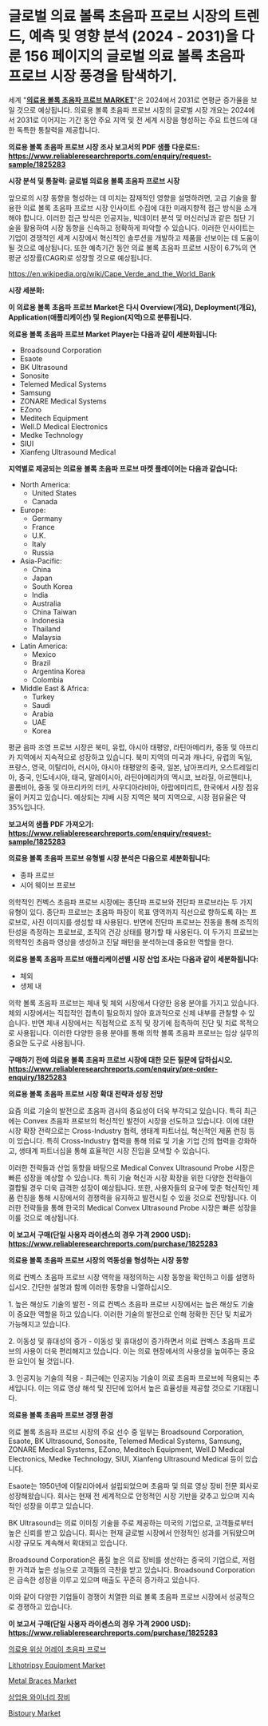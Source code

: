 <p><h1>글로벌 의료 볼록 초음파 프로브 시장의 트렌드, 예측 및 영향 분석 (2024 - 2031)을 다룬 156 페이지의 글로벌 의료 볼록 초음파 프로브 시장 풍경을 탐색하기.</h1></p><p>세계 "<strong><a href="https://www.reliableresearchreports.com/medical-convex-ultrasound-probe-r1825283">의료용 볼록 초음파 프로브 MARKET</a></strong>"은 2024에서 2031로 연평균 증가율을 보일 것으로 예상됩니다. 의료용 볼록 초음파 프로브 시장의 글로벌 시장 개요는 2024에서 2031로 이어지는 기간 동안 주요 지역 및 전 세계 시장을 형성하는 주요 트렌드에 대한 독특한 통찰력을 제공합니다.</p>
<p><strong>의료용 볼록 초음파 프로브 시장 조사 보고서의 PDF 샘플 다운로드: <a href="https://www.reliableresearchreports.com/enquiry/request-sample/1825283">https://www.reliableresearchreports.com/enquiry/request-sample/1825283</a></strong></p>
<p><strong>시장 분석 및 통찰력: 글로벌 의료용 볼록 초음파 프로브 시장</strong></p>
<p><p>앞으로의 시장 동향을 형성하는 데 미치는 잠재적인 영향을 설명하려면, 고급 기술을 활용한 의료 볼록 초음파 프로브 시장 인사이트 수집에 대한 미래지향적 접근 방식을 소개해야 합니다. 이러한 접근 방식은 인공지능, 빅데이터 분석 및 머신러닝과 같은 첨단 기술을 활용하여 시장 동향을 신속하고 정확하게 파악할 수 있습니다. 이러한 인사이트는 기업이 경쟁적인 세계 시장에서 혁신적인 솔루션을 개발하고 제품을 선보이는 데 도움이 될 것으로 예상됩니다. 또한 예측기간 동안 의료 볼록 초음파 프로브 시장이 6.7%의 연평균 성장률(CAGR)로 성장할 것으로 예상됩니다.</p></p>
<p><a href="%7CAUTHORITHY_DOMAIN_URL%7C">https://en.wikipedia.org/wiki/Cape_Verde_and_the_World_Bank</a></p>
<p><strong>시장 세분화:</strong></p>
<p><strong>이 의료용 볼록 초음파 프로브 Market은 다시 Overview(개요), Deployment(개요), Application(애플리케이션) 및 Region(지역)으로 분류됩니다.</strong></p>
<p><strong>의료용 볼록 초음파 프로브 Market Player는 다음과 같이 세분화됩니다:</strong></p>
<p><ul><li>Broadsound Corporation</li><li>Esaote</li><li>BK Ultrasound</li><li>Sonosite</li><li>Telemed Medical Systems</li><li>Samsung</li><li>ZONARE Medical Systems</li><li>EZono</li><li>Meditech Equipment</li><li>Well.D Medical Electronics</li><li>Medke Technology</li><li>SIUI</li><li>Xianfeng Ultrasound Medical</li></ul></p>
<p><strong>지역별로 제공되는 의료용 볼록 초음파 프로브 마켓 플레이어는 다음과 같습니다:</strong></p>
<p><ul>
    <li>
        North America:
        <ul>
            <li>United States</li>
            <li>Canada</li>
        </ul>
    </li>
    <li>
        Europe:
        <ul>
            <li>Germany</li>
            <li>France</li>
            <li>U.K.</li>
            <li>Italy</li>
            <li>Russia</li>
        </ul>
    </li>
    <li>
        Asia-Pacific:
        <ul>
            <li>China</li>
            <li>Japan</li>
            <li>South Korea</li>
            <li>India</li>
            <li>Australia</li>
            <li>China Taiwan</li>
            <li>Indonesia</li>
            <li>Thailand</li>
            <li>Malaysia</li>
        </ul>
    </li>
    <li>
        Latin America:
        <ul>
            <li>Mexico</li>
            <li>Brazil</li>
            <li>Argentina Korea</li>
            <li>Colombia</li>
        </ul>
    </li>
    <li>
        Middle East & Africa:
        <ul>
            <li>Turkey</li>
            <li>Saudi</li>
            <li>Arabia</li>
            <li>UAE</li>
            <li>Korea</li>
        </ul>
    </li>
    </ul></p>
<p><p>평균 음파 조영 프로브 시장은 북미, 유럽, 아시아 태평양, 라틴아메리카, 중동 및 아프리카 지역에서 지속적으로 성장하고 있습니다. 북미 지역의 미국과 캐나다, 유럽의 독일, 프랑스, 영국, 이탈리아, 러시아, 아시아 태평양의 중국, 일본, 남아프리카, 오스트레일리아, 중국, 인도네시아, 태국, 말레이시아, 라틴아메리카의 멕시코, 브라질, 아르헨티나, 콜롬비아, 중동 및 아프리카의 터키, 사우디아라비아, 아랍에미리트, 한국에서 시장 점유율이 커지고 있습니다. 예상되는 지배 시장 지역은 북미 지역으로, 시장 점유율은 약 35%입니다.</p></p>
<p><strong>보고서의 샘플 PDF 가져오기: <a href="https://www.reliableresearchreports.com/enquiry/request-sample/1825283">https://www.reliableresearchreports.com/enquiry/request-sample/1825283</a></strong></p>
<p><strong>의료용 볼록 초음파 프로브 유형별 시장 분석은 다음으로 세분화됩니다:</strong></p>
<p><ul><li>종파 프로브</li><li>시어 웨이브 프로브</li></ul></p>
<p><p>의학적인 컨벡스 초음파 프로브 시장에는 종단파 프로브와 전단파 프로브라는 두 가지 유형이 있다. 종단파 프로브는 초음파 파장이 목표 영역까지 직선으로 향하도록 하는 프로브로, 사진 이미지를 생성할 때 사용된다. 반면에 전단파 프로브는 진동을 통해 조직의 탄성을 측정하는 프로브로, 조직의 건강 상태를 평가할 때 사용된다. 이 두가지 프로브는 의학적인 초음파 영상을 생성하고 진달 패턴을 분석하는데 중요한 역할을 한다.</p></p>
<p><strong>의료용 볼록 초음파 프로브 애플리케이션별 시장 산업 조사는 다음과 같이 세분화됩니다:</strong></p>
<p><ul><li>체외</li><li>생체 내</li></ul></p>
<p><p>의학 볼록 초음파 프로브는 체내 및 체외 시장에서 다양한 응용 분야를 가지고 있습니다. 체외 시장에서는 직접적인 접촉이 필요하지 않아 효과적으로 신체 내부를 관찰할 수 있습니다. 반면 체내 시장에서는 직접적으로 조직 및 장기에 접촉하여 진단 및 치료 목적으로 사용됩니다. 이러한 다양한 응용 분야를 통해 의학 볼록 초음파 프로브는 임상 실무의 중요한 도구로 사용됩니다.</p></p>
<p><strong>구매하기 전에 의료용 볼록 초음파 프로브 시장에 대한 모든 질문에 답하십시오. <a href="https://www.reliableresearchreports.com/enquiry/pre-order-enquiry/1825283">https://www.reliableresearchreports.com/enquiry/pre-order-enquiry/1825283</a></strong></p>
<p><strong>의료용 볼록 초음파 프로브 시장 확대 전략과 성장 전망</strong></p>
<p><p>요즘 의료 기술의 발전으로 초음파 검사의 중요성이 더욱 부각되고 있습니다. 특히 최근에는 Convex 초음파 프로브의 혁신적인 발전이 시장을 선도하고 있습니다. 이에 대한 시장 확장 전략으로는 Cross-Industry 협력, 생태계 파트너십, 혁신적인 제품 런칭 등이 있습니다. 특히 Cross-Industry 협력을 통해 의료 및 기술 기업 간의 협력을 강화하고, 생태계 파트너십을 통해 효율적인 시장 진입을 모색할 수 있습니다.</p><p>이러한 전략들과 산업 동향을 바탕으로 Medical Convex Ultrasound Probe 시장은 빠른 성장을 예상할 수 있습니다. 특히 기술 혁신과 시장 확장을 위한 다양한 전략들이 결합될 경우 더욱 급격한 성장이 예상됩니다. 또한, 사용자들의 요구에 맞춘 혁신적인 제품 런칭을 통해 시장에서의 경쟁력을 유지하고 발전시킬 수 있을 것으로 전망됩니다. 이러한 전략들을 통해 한국의 Medical Convex Ultrasound Probe 시장은 빠른 성장을 이룰 것으로 예상됩니다.</p></p>
<p><strong>이 보고서 구매(단일 사용자 라이센스의 경우 가격 2900 USD): <a href="https://www.reliableresearchreports.com/purchase/1825283">https://www.reliableresearchreports.com/purchase/1825283</a></strong></p>
<p><strong>의료용 볼록 초음파 프로브 시장의 역동성을 형성하는 시장 동향</strong></p>
<p><p>의료 컨벡스 초음파 프로브 시장 역학을 재정의하는 시장 동향을 확인하고 이를 설명하십시오. 간단한 설명과 함께 이러한 동향을 나열하십시오.</p><p>1. 높은 해상도 기술의 발전 - 의료 컨벡스 초음파 프로브 시장에서는 높은 해상도 기술이 중요한 역할을 하고 있습니다. 이러한 기술의 발전으로 인해 정확한 진단 및 치료가 가능해지고 있습니다.</p><p>2. 이동성 및 휴대성의 증가 - 이동성 및 휴대성이 증가하면서 의료 컨벡스 초음파 프로브의 사용이 더욱 편리해지고 있습니다. 이는 의료 현장에서의 사용성을 높여주는 중요한 요인이 될 것입니다.</p><p>3. 인공지능 기술의 적용 - 최근에는 인공지능 기술이 의료 초음파 프로브에 적용되는 추세입니다. 이는 의료 영상 해석 및 진단에 있어서 높은 효율성을 제공할 것으로 기대됩니다.</p></p>
<p><strong>의료용 볼록 초음파 프로브 경쟁 환경</strong></p>
<p><p>의료 볼록 초음파 프로브 시장의 주요 선수 중 일부는 Broadsound Corporation, Esaote, BK Ultrasound, Sonosite, Telemed Medical Systems, Samsung, ZONARE Medical Systems, EZono, Meditech Equipment, Well.D Medical Electronics, Medke Technology, SIUI, Xianfeng Ultrasound Medical 등이 있습니다. </p><p>Esaote는 1950년에 이탈리아에서 설립되었으며 초음파 및 의료 영상 장비 전문 회사로 성장해왔습니다. 회사는 현재 전 세계적으로 안정적인 시장 기반을 갖추고 있으며 지속적인 성장을 이루고 있습니다. </p><p>BK Ultrasound는 의료 이미징 기술을 주로 제공하는 미국의 기업으로, 고객들로부터 높은 신뢰를 받고 있습니다. 회사는 현재 글로벌 시장에서 안정적인 성과를 거둬왔으며 시장 규모도 계속해서 확대되고 있습니다.</p><p>Broadsound Corporation은 품질 높은 의료 장비를 생산하는 중국의 기업으로, 저렴한 가격과 높은 성능으로 고객들의 극찬을 받고 있습니다. Broadsound Corporation은 급속한 성장을 이루고 있으며 매출도 꾸준히 증가하고 있습니다.</p><p>이와 같이 다양한 기업들이 경쟁이 치열한 의료 볼록 초음파 프로브 시장에서 성공적으로 경쟁하고 있습니다.</p></p>
<p><strong>이 보고서 구매(단일 사용자 라이센스의 경우 가격 2900 USD): <a href="https://www.reliableresearchreports.com/purchase/1825283">https://www.reliableresearchreports.com/purchase/1825283</a></strong></p>
<p><p><a href="https://github.com/sougarounis/Market-Research-Report-List-5/blob/main/3571337101584.md">의료용 위상 어레이 초음파 프로브</a></p><p><a href="https://medium.com/@clarenceuvalis67867/lithotripsy-equipment-market-research-report-market-forecast-and-growth-prospects-with-a-steady-43236ba85b41">Lithotripsy Equipment Market</a></p><p><a href="https://medium.com/@dannellbugess3/metal-braces-market-analysis-report-global-insights-by-region-type-children-braces-adults-6b23773c5fe8">Metal Braces Market</a></p><p><a href="https://medium.com/@jordymiller25/%EC%83%81%EC%97%85-%EC%99%80%EC%9D%B4%EB%84%88%EB%A6%AC-%EC%9E%A5%EB%B9%84-%EC%8B%9C%EC%9E%A5-%EC%A1%B0%EC%82%AC-%EB%B3%B4%EA%B3%A0%EC%84%9C%EC%97%90%EB%8A%94-2024%EB%85%84%EB%B6%80%ED%84%B0-2031%EB%85%84%EA%B9%8C%EC%A7%80-%EC%98%88%EC%83%81%EB%90%9C-4-2-cagr-%EC%84%B1%EC%9E%A5%EB%A5%A0%EC%97%90-%EB%8C%80%ED%95%9C-%EC%8B%9C%EC%9E%A5-%EA%B7%9C%EB%AA%A8-%EC%A0%90%EC%9C%A0%EC%9C%A8-%EB%B0%8F-%EB%B6%84%EC%84%9D%EC%9D%B4-%ED%8F%AC%ED%95%A8%EB%90%98%EC%96%B4-%EC%9E%88%EC%8A%B5%EB%8B%88%EB%8B%A4-db92f46f1067">상업용 와이너리 장비</a></p><p><a href="https://medium.com/@clarenceuvalis67867/global-bistoury-industry-research-report-competitive-landscape-market-size-regional-status-and-4e9d786fe00b">Bistoury Market</a></p></p>